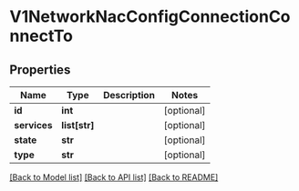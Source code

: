 # V1NetworkNacConfigConnectionConnectTo

## Properties
Name | Type | Description | Notes
------------ | ------------- | ------------- | -------------
**id** | **int** |  | [optional] 
**services** | **list[str]** |  | [optional] 
**state** | **str** |  | [optional] 
**type** | **str** |  | [optional] 

[[Back to Model list]](../README.md#documentation-for-models) [[Back to API list]](../README.md#documentation-for-api-endpoints) [[Back to README]](../README.md)

